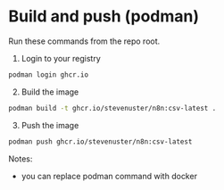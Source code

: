 # Build and push (podman)

Run these commands from the repo root.

1. Login to your registry

```bash
podman login ghcr.io
```

2. Build the image

```bash
podman build -t ghcr.io/stevenuster/n8n:csv-latest .
```

3. Push the image

```bash
podman push ghcr.io/stevenuster/n8n:csv-latest
```

Notes:

- you can replace podman command with docker
